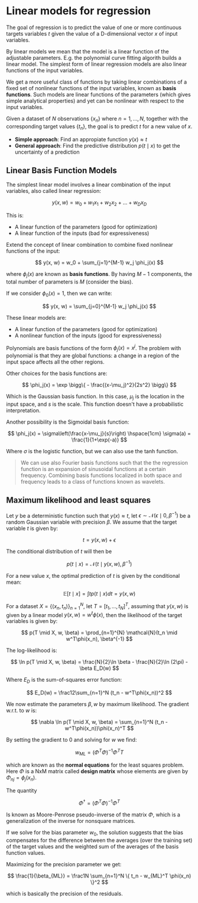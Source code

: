 # Linear models for regression

The goal of regression is to predict the value of one or more continuous targets variables $t$ given the value of a D-dimensional vector $x$ of input variables. 

By linear models we mean that the model is a linear function of the adjustable parameters. E.g. the polynomial curve fitting algorith builds a linear model. The simplest form of linear regression models are also linear functions of the input variables. 

We get a more useful class of functions by taking linear combinations of a fixed set of nonlinear functions of the input variables, known as **basis functions**. Such models are linear functions of the parameters (which gives simple analytical properties) and yet can be nonlinear with respect to the input variables.

Given a dataset of $N$ observations $\{x_n\}$ where $n=1, \dots, N$, together with the corresponding target values $\{t_n\}$, the goal is to predict $t$ for a new value of $x$. 

* **Simple approach**: Find an appropiate function $y(x) \approx t$
* **General approach**: Find the predictive distribution $p(t \mid x)$ to get the uncertainty of a prediction

## Linear Basis Function Models

The simplest linear model involves a linear combination of the input variables, also called linear regression:

$$
y(x, w) = w_0 + w_1 x_1 + w_2 x_2 + \dots + w_D x_D
$$

This is:

* A linear function of the parameters (good for optimization)
* A linear function of the inputs (bad for expressiveness)

Extend the concept of linear combination to combine fixed nonlinear functions of the input:

$$
y(x, w) = w_0 + \sum_{j=1}^{M-1} w_j \phi_j(x)
$$

where $\phi_j(x)$ are known as **basis functions**. By having $M-1$ components, the total number of parameters is $M$ (consider the bias). 

If we consider $\phi_0(x) = 1$, then we can write:

$$
y(x, w) = \sum_{j=0}^{M-1} w_j \phi_j(x)
$$

These linear models are:

* A linear function of the parameters (good for optimization)
* A nonlinear function of the inputs (good for expressiveness)

Polynomials are basis functions of the form $\phi_j(x) = x^j$. The problem with polynomial is that they are global functions: a change in a region of the input space affects all the other regions. 

Other choices for the basis functions are:

$$
\phi_j(x) = \exp \bigg\{ - \frac{(x-\mu_j)^2}{2s^2} \bigg\}
$$

Which is the Gaussian basis function. In this case, $\mu_j$ is the location in the input space, and $s$ is the scale. This function doesn't have a probabilistic interpretation.

Another possibility is the Sigmoidal basis function:

$$
\phi_j(x) = \sigma\left(\frac{x-\mu_j}{s}\right)
\hspace{1cm}
\sigma(a) = \frac{1}{1+\exp(-a)}
$$

Where $\sigma$ is the logistic function, but we can also use the tanh function.

> We can use also Fourier basis functions such that the the regression function is an expansion of sinusoidal functions at a certain frequency. Combining basis functions localized in both space and frequency leads to a class of functions known as wavelets.

## Maximum likelihood and least squares

Let $y$ be a deterministic function such that $y(x) \approx t$, let $\epsilon \sim \mathcal N(\epsilon \mid 0, \beta^{-1})$ be a random Gaussian variable with precision $\beta$. We assume that the target variable $t$ is given by:

$$
t = y(x, w) + \epsilon
$$

The conditional distribution of $t$ will then be 

$$
p(t \mid x) = \mathcal{N}(t \mid y(x,w), \beta^{-1})
$$

For a new value $x$, the optimal prediction of $t$ is given by the conditional mean:

$$
\mathbb{E}[t \mid x] = \int t p(t \mid x)dt = y(x, w)
$$

For a dataset $X = \{ (x_n, t_n)\}_{n=1}^{N}$, let $T = [t_1, \dots, t_N]^T$, assuming that $y(x, w)$ is given by a linear model $y(x, w) = w^t \phi(x)$, then the likelihood of the target variables is given by:

$$
p(T \mid X, w, \beta) = \prod_{n=1}^{N} \mathcal{N}(t_n \mid w^T\phi(x_n), \beta^{-1}
$$

The log-likelihood is:

$$
\ln p(T \mid X, w, \beta) = \frac{N}{2}\ln \beta - \frac{N}{2}\ln (2\pi) - \beta E_D(w) 
$$

Where $E_D$ is the sum-of-squares error function:

$$
E_D(w) = \frac12\sum_{n=1}^N (t_n - w^T\phi(x_n))^2
$$

We now estimate the parameters $\beta, w$ by maximum likelihood. The gradient w.r.t. to $w$ is:

$$
\nabla \ln p(T \mid X, w, \beta) = \sum_{n=1}^N (t_n - w^T\phi(x_n))\phi(x_n)^T
$$

By setting the gradient to 0 and solving for $w$ we find:

$$
w_{ML} = (\Phi^T \Phi)^{-1} \Phi^T T
$$

which are known as the **normal equations** for the least squares problem. Here $\Phi$ is a NxM matrix called **design matrix** whose elements are given by $\Phi_{nj} = \phi_j(x_n)$.

The quantity 

$$
\Phi^\dagger = (\Phi^T \Phi)^{-1} \Phi^T
$$

Is known as Moore-Penrose pseudo-inverse of the matrix $\Phi$, which is a generalization of the inverse for nonsquare matrices.

If we solve for the bias parameter $w_0$, the solution suggests that the bias compensates for the difference between the averages (over the training set) of the target values and the weighted sum of the averages of the basis function values.

Maximizing for the precision parameter we get:

$$
\frac{1}{\beta_{ML}} = \frac1N \sum_{n=1}^N \{ t_n - w_{ML}^T \phi(x_n) \}^2
$$

which is basically the precision of the residuals.














